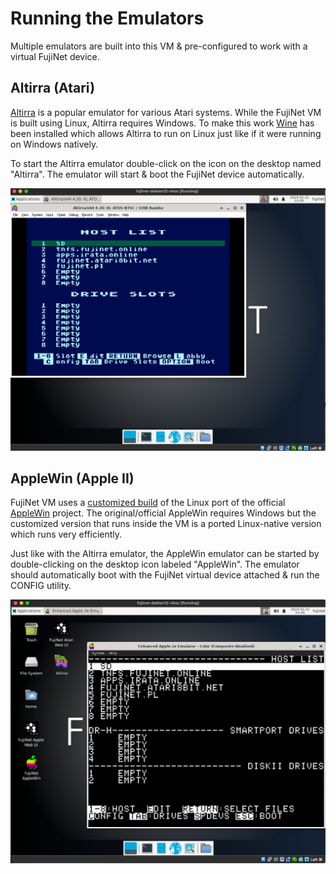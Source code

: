 # Running the Emulators

Multiple emulators are built into this VM & pre-configured to work with a virtual FujiNet device. 

## Altirra (Atari)

[Altirra](https://virtualdub.org/altirra.html) is a popular emulator for various Atari systems.  While the FujiNet VM is built using Linux, Altirra requires Windows.  To make this work [Wine](https://www.winehq.org/) has been installed which allows Altirra to run on Linux just like if it were running on Windows natively.  

To start the Altirra emulator double-click on the icon on the desktop named "Altirra".  The emulator will start & boot the FujiNet device automatically.

![Running Altirra](./media/fujinet-altirra-running.png)

## AppleWin (Apple II)

FujiNet VM uses a [customized build](https://github.com/FujiNetWIFI/AppleWin) of the Linux port of the official [AppleWin](https://github.com/AppleWin/AppleWin) project.  The original/official AppleWin requires Windows but the customized version that runs inside the VM is a ported Linux-native version which runs very efficiently.  

Just like with the Altirra emulator, the AppleWin emulator can be started by double-clicking on the desktop icon labeled "AppleWin".  The emulator should automatically boot with the FujiNet virtual device attached & run the CONFIG utility.

![Running AppleWin](./media/fujinet-apple-running.png)